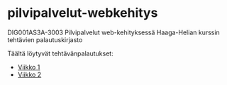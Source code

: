# pilvipalvelut-webkehitys
DIG001AS3A-3003 Pilvipalvelut web-kehityksessä Haaga-Helian kurssin tehtävien palautuskirjasto

Täältä löytyvät tehtävänpalautukset:

- [Viikko 1](https://janteh.github.io/pilvipalvelut-webkehitys/viikko1/)
- [Viikko 2](https://janteh.github.io/pilvipalvelut-webkehitys/viikko2/)
